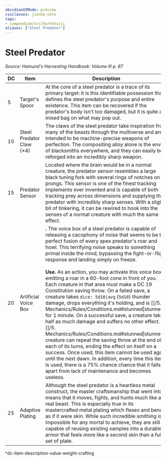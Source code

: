 ```yaml
---
obsidianUIMode: preview
cssclasses: json5e-note
tags:
- compendium/src/5e/hhhviii
aliases: ["Steel Predator"]
---
```

# Steel Predator
*Source: Hamund's Harvesting Handbook: Volume III p. 67* 

| DC | Item | Description | Value | Weight | Crafting |
|----|------|-------------|-------|--------|----------|
| 5 | Target's Spoor | At the core of a steel predator is a trace of its primary target: it is this identifiable possession that defines the steel predator's purpose and entire existence. This item can be recovered if the predator's body isn't too damaged, but it is quite a mixed bag on what may pop out. | Variable | N/A | — |
| 10 | Steel Predator Claw (×4) | The claws of the steel predator take inspiration from many of the beasts through the multiverse and are intended to be machine-precise weapons of perfection. The compositing alloy alone is the envy of blacksmiths everywhere, and they can easily be reforged into an incredibly sharp weapon. | 150 gp | 30 lb | +2 Melee Piercing or Slashing Weapon |
| 15 | Predator Sensor | Located where the brain would be in a normal creature, the predator sensor resembles a large black tuning fork with several rings of notches on its prongs. This sensor is one of the finest tracking implements ever invented and is capable of both tracking prey across dimensions and supplying the predator with incredibly sharp senses. With a slight bit of tinkering, it can be rewired to hook into the senses of a normal creature with much the same effect. | 1,150 gp | 5 lb | [[5. Mechanics/Items/Helm Of The Predator.md\|Helm of the Predator]] |
| 20 | Artificial Voice Box | **.** The voice box of a steel predator is capable of releasing a cacophony of noise that seems to be the perfect fusion of every apex predator's roar and howl. This terrifying noise speaks to something primal inside the mind, bypassing the fight-or-flight response and landing simply on freeze.<br /><br />**Use.** As an action, you may activate this voice box, emitting a roar in a 60-foot cone in front of you. Each creature in that area must make a DC 19 Constitution saving throw. On a failed save, a creature takes `dice: 5d10\|avg` (`5d10`) thunder damage, drops everything it's holding, and is [[/5. Mechanics/Rules/Conditions.md#stunned\|stunned]] for 1 minute. On a successful save, a creature takes half as much damage and suffers no other effect. A [[/5. Mechanics/Rules/Conditions.md#stunned\|stunned]] creature can repeat the saving throw at the end of each of its turns, ending the effect on itself on a success. Once used, this item cannot be used again until the next dawn. In addition, every time this item is used, there is a 75% chance chance that it falls apart from lack of maintenance and becomes useless. | 2,220 gp | 15 lb | — |
| 25 | Adaptive Plating | Although the steel predator is a heartless metal construct, the master craftsmanship that went into it means that it moves, fights, and hunts much like a real beast. This is especially true in its mastercrafted metal plating which flexes and bends as if it were skin. While such incredible smithing is impossible for any mortal to achieve, they are still capable of reusing existing samples into a durable armor that feels more like a second skin than a full set of plate. | 6,750 gp | 90 lb | [[5. Mechanics/Items/Terminator Armor.md\|Terminator Armor]] |
^dc-item-description-value-weight-crafting